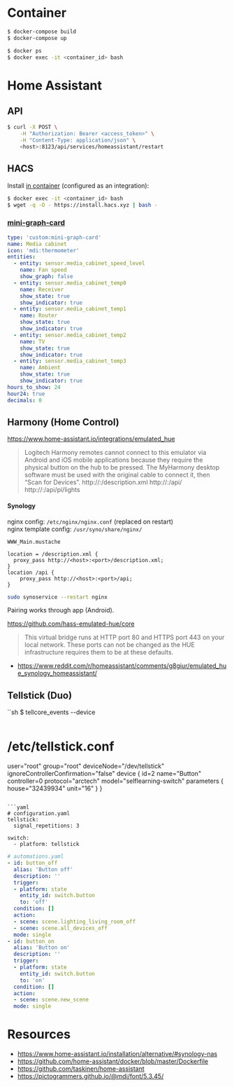 # Container

```sh
$ docker-compose build
$ docker-compose up

$ docker ps
$ docker exec -it <container_id> bash
```

# Home Assistant

## API

```sh
$ curl -X POST \
    -H "Authorization: Bearer <access_token>" \
    -H "Content-Type: application/json" \
    <host>:8123/api/services/homeassistant/restart
```

## HACS

Install [in container](https://hacs.xyz/docs/installation/installation#home-assistant-container) (configured as an integration):

```sh
$ docker exec -it <container_id> bash
$ wget -q -O - https://install.hacs.xyz | bash -
```

### [mini-graph-card](https://github.com/kalkih/mini-graph-card)

```yaml
type: 'custom:mini-graph-card'
name: Media cabinet
icon: 'mdi:thermometer'
entities:
  - entity: sensor.media_cabinet_speed_level
    name: Fan speed
    show_graph: false
  - entity: sensor.media_cabinet_temp0
    name: Receiver
    show_state: true
    show_indicator: true
  - entity: sensor.media_cabinet_temp1
    name: Router
    show_state: true
    show_indicator: true
  - entity: sensor.media_cabinet_temp2
    name: TV
    show_state: true
    show_indicator: true
  - entity: sensor.media_cabinet_temp3
    name: Ambient
    show_state: true
    show_indicator: true
hours_to_show: 24
hour24: true
decimals: 0
```

## Harmony (Home Control)

https://www.home-assistant.io/integrations/emulated_hue

> Logitech Harmony remotes cannot connect to this emulator via Android and iOS mobile applications because they require the physical button on the hub to be pressed. The MyHarmony desktop software must be used with the original cable to connect it, then “Scan for Devices”.
http://<host>:<port>/description.xml
http://<host>:<port>/api/
http://<host>:<port>/api/pi/lights

#### Synology

nginx config: `/etc/nginx/nginx.conf` (replaced on restart)  
nginx template config: `/usr/syno/share/nginx/`

`WWW_Main.mustache`
```nginx
location = /description.xml {
  proxy_pass http://<host>:<port>/description.xml;
}
location /api {
    proxy_pass http://<host>:<port>/api;
}
```
```sh
sudo synoservice --restart nginx
```

Pairing works through app (Android).


https://github.com/hass-emulated-hue/core

> This virtual bridge runs at HTTP port 80 and HTTPS port 443 on your local network. These ports can not be changed as the HUE infrastructure requires them to be at these defaults.

* https://www.reddit.com/r/homeassistant/comments/g8giur/emulated_hue_synology_homeassistant/


## Tellstick (Duo)

``sh
$ tellcore_events --device
```

```
# /etc/tellstick.conf
user="root"
group="root"
deviceNode="/dev/tellstick"
ignoreControllerConfirmation="false"
device {
  id=2
  name="Button"
  controller=0
  protocol="arctech"
  model="selflearning-switch"
  parameters {
    house="32439934"
    unit="16"
  }
}
```

```yaml
# configuration.yaml
tellstick:
  signal_repetitions: 3

switch:
  - platform: tellstick
```
```yaml
# automations.yaml
- id: button_off
  alias: 'Button off'
  description: ''
  trigger:
  - platform: state
    entity_id: switch.button
    to: 'off'
  condition: []
  action:
  - scene: scene.lighting_living_room_off
  - scene: scene.all_devices_off
  mode: single
- id: button_on
  alias: 'Button on'
  description: ''
  trigger:
  - platform: state
    entity_id: switch.button
    to: 'on'
  condition: []
  action:
  - scene: scene.new_scene
  mode: single
```


# Resources

* https://www.home-assistant.io/installation/alternative/#synology-nas
* https://github.com/home-assistant/docker/blob/master/Dockerfile
* https://github.com/taskinen/home-assistant
* https://pictogrammers.github.io/@mdi/font/5.3.45/
